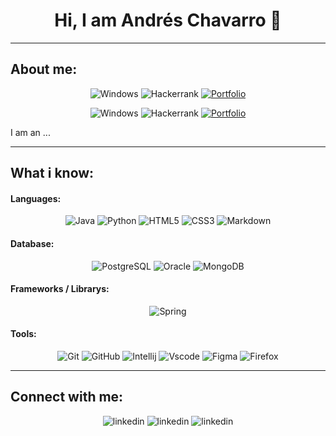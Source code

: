 <h1 align="center" > Hi, I am Andrés Chavarro 👋</h1>
<!-- Esto se va a cambiar por un gif que haga la misma funcion y sea mas yo-->

---
<!-- Zona de about me -->
## About me:

<p style="text-align: center;">
  <img src="https://img.shields.io/badge/Microsoft-0078D6?style=for-the-badge&logo=Microsoft&logoColor=white" alt="Windows">
  <img src="https://img.shields.io/badge/-Hackerrank-2EC866?style=for-the-badge&logo=HackerRank&logoColor=white" alt="Hackerrank">
  <a href="https://seulink.com">
    <img src="https://img.shields.io/badge/Portfolio-FF5722?style=for-the-badge&logo=todoist&logoColor=white" alt="Portfolio">
  </a>
</p>

 
<center>

![Windows](https://img.shields.io/badge/Microsoft-0078D6?style=for-the-badge&logo=Microsoft&logoColor=white)          ![Hackerrank](https://img.shields.io/badge/-Hackerrank-2EC866?style=for-the-badge&logo=HackerRank&logoColor=white)         [![Portfolio](https://img.shields.io/badge/Portfolio-FF5722?style=for-the-badge&logo=todoist&logoColor=white)](https://seulink.com)

</center>


I am an ... <!-- Pendiente a que se me ocurra como describirme jasjasjasjs -->

---
<!-- Skills and tools -->

<p sryle = "">

## What i know:

#### Languages:
<center>

![Java](https://img.shields.io/badge/java-%23ED8B00.svg?style=for-the-badge&logo=openjdk&logoColor=white)      ![Python](https://img.shields.io/badge/python-3670A0?style=for-the-badge&logo=python&logoColor=ffdd54)      ![HTML5](https://img.shields.io/badge/HTML5-E34F26?style=for-the-badge&logo=html5&logoColor=white)      ![CSS3](https://img.shields.io/badge/CSS3-1572B6?style=for-the-badge&logo=css3&logoColor=white)        ![Markdown](https://img.shields.io/badge/Markdown-000?style=for-the-badge&logo=markdown)

</center>

#### Database:
<center>

![PostgreSQL](https://img.shields.io/badge/PostgreSQL-316192?style=for-the-badge&logo=postgresql&logoColor=white)       ![Oracle](https://img.shields.io/badge/Oracle-F80000?style=for-the-badge&logo=oracle&logoColor=white)      ![MongoDB](https://img.shields.io/badge/MongoDB-%234ea94b.svg?style=for-the-badge&logo=mongodb&logoColor=white)

</center>

#### Frameworks / Librarys:
<center>

![Spring](https://img.shields.io/badge/spring-%236DB33F.svg?style=for-the-badge&logo=spring&logoColor=white)    

</center>

#### Tools:
<center>

![Git](https://img.shields.io/badge/GIT-E44C30?style=for-the-badge&logo=git&logoColor=white)      ![GitHub](https://img.shields.io/badge/GitHub-100000?style=for-the-badge&logo=github&logoColor=white)      ![Intellij](http://img.shields.io/badge/IntelliJIDEA-E72E64?style=for-the-badge&logo=intellij-idea&logoColor=white)        ![Vscode](https://img.shields.io/badge/Vscode-007ACC?style=for-the-badge&logo=visual-studio-code&logoColor=white)        ![Figma](https://img.shields.io/badge/Figma-F24E1E?style=for-the-badge&logo=figma&logoColor=white)         ![Firefox](https://img.shields.io/badge/Firefox-FF7139?style=for-the-badge&logo=Firefox-Browser&logoColor=white)

</center>

---

<!-- Zona de contacto -->
## Connect with me:
<center>

![linkedin](https://img.shields.io/badge/LinkedIn-0077B5?style=for-the-badge&logo=linkedin&logoColor=white) ![linkedin](https://img.shields.io/badge/LinkedIn-0077B5?style=for-the-badge&logo=linkedin&logoColor=white) ![linkedin](https://img.shields.io/badge/LinkedIn-0077B5?style=for-the-badge&logo=linkedin&logoColor=white)

</center>



<!-- 
Algunas cosas salen de estos repos:

https://github.com/digitalinnovationone/dio-lab-open-source/blob/main/utils/badges/badges.md

https://dev.to/envoy_/150-badges-for-github-pnk
 -->
